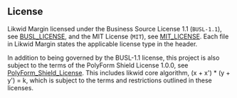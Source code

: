 ## License

Likwid Margin licensed under the Business Source License 1.1 (`BUSL-1.1`), see [BUSL_LICENSE](https://github.com/likwid-fi/likwid-margin/tree/main/licenses/BUSL_LICENSE), and the MIT License (`MIT`), see [MIT_LICENSE](https://github.com/likwid-fi/likwid-margin/tree/main/licenses/licenses/MIT_LICENSE). Each file in Likwid Margin states the applicable license type in the header.

In addition to being governed by the BUSL-1.1 license, this project is also subject to the terms of the PolyForm Shield License 1.0.0, see [PolyForm_Shield_License](https://github.com/likwid-fi/likwid-margin/tree/main/licenses/PolyForm_Shield_License). This includes likwid core algorithm, (x + x') * (y + y') = k, which is subject to the terms and restrictions outlined in these licenses.